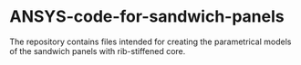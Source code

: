 # ANSYS-code-for-sandwich-panels

The repository contains files intended for creating the parametrical models of the sandwich panels with rib-stiffened core.
